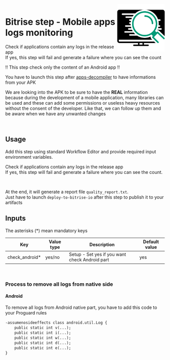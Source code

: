 <img align="right" src="assets/icon.svg" width="150" height="150" >

# Bitrise step - Mobile apps logs monitoring

Check if applications contain any logs in the release app</br>
If yes, this step will fail and generate a failure where you can see the count 

!! This step check only the content of an Android app !!

You have to launch this step after [apps-decompiler](https://github.com/imranMnts/bitrise-step-apps-decompiler) to have informations from your APK

We are looking into the APK to be sure to have the **REAL** information because during the development of a mobile application, many libraries can be used and these can add some permissions or useless heavy resources without the consent of the developer. Like that, we can follow up them and be aware when we have any unwanted changes

<br/>

## Usage

Add this step using standard Workflow Editor and provide required input environment variables.

Check if applications contain any logs in the release app</br>
If yes, this step will fail and generate a failure where you can see the count.

<br/>

At the end, it will generate a report file `quality_report.txt`.</br>
Just have to launch `deploy-to-bitrise-io` after this step to publish it to your artifacts

## Inputs

The asterisks (*) mean mandatory keys

|Key             |Value type                     |Description    |Default value        
|----------------|-------------|--------------|--------------|
|check_android* |yes/no |Setup - Set yes if you want check Android part|yes|

<br />

### Process to remove all logs from native side

#### Android

To remove all logs from Android native part, you have to add this code to your Proguard rules 

```
-assumenosideeffects class android.util.Log {
    public static int v(...);
    public static int i(...);
    public static int w(...);
    public static int d(...);
    public static int e(...);
}
```